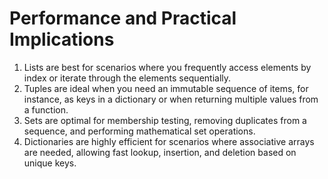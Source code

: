 # Performance and Practical Implications

1. Lists are best for scenarios where you frequently access elements by index or iterate through the elements sequentially.
2. Tuples are ideal when you need an immutable sequence of items, for instance, as keys in a dictionary or when returning multiple values from a function.
3. Sets are optimal for membership testing, removing duplicates from a sequence, and performing mathematical set operations.
4. Dictionaries are highly efficient for scenarios where associative arrays are needed, allowing fast lookup, insertion, and deletion based on unique keys.
